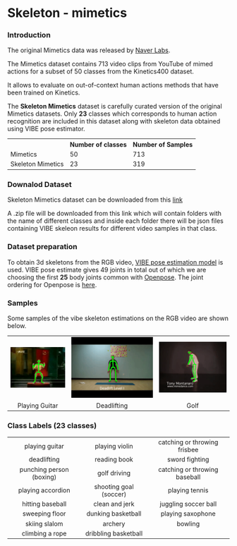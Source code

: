 # Skeleton - mimetics

### Introduction

The original Mimetics data was released by [Naver Labs](https://europe.naverlabs.com/research/computer-vision-research-naver-labs-europe/mimetics/).

The Mimetics dataset contains 713 video clips from YouTube of mimed actions for a subset of 50 classes from the Kinetics400 dataset.

It allows to evaluate on out-of-context human actions methods that have been trained on Kinetics.

The <b>Skeleton Mimetics</b> dataset is carefully curated version of the original Mimetics datasets. Only <b>23</b> classes which corresponds to human action recognition are included in this dataset along with skeleton data obtained using VIBE pose estimator.

<center>
<table >
  <tr>
    <th/>
    <th>Number of classes</th>
    <th>Number of Samples</th>
  </tr>

  <tr>
    <td>Mimetics</td>
    <td>50</td>
    <td>713</td>
  </tr>

  <tr>
    <td>Skeleton Mimetics</td>
    <td>23</td>
    <td>319</td>
  </tr>
</table>
</center>

### Downalod Dataset

Skeleton Mimetics dataset can be downloaded from this <a href = "https://skeleton.iiit.ac.in/skeleton-mimetics-data">link</a>

A .zip file will be downloaded from this link which will contain folders with the name of different classes and inside each folder there will be json files containing VIBE skeleon results for different video samples in that class.

### Dataset preparation

To obtain 3d skeletons from the RGB video, [VIBE pose estimation model](https://github.com/mkocabas/VIBE) is used. VIBE pose estimate gives 49 joints in total out of which we are choosing the first <b>25</b>
body joints common with [Openpose](https://github.com/CMU-Perceptual-Computing-Lab/openpose). The joint ordering for Openpose is [here](https://github.com/CMU-Perceptual-Computing-Lab/openpose/blob/master/doc/output.md#keypoint-ordering-in-cpython).

### Samples

Some samples of the vibe skeleton estimations on the RGB video are shown below.


<table>
<tr>
  <td>
    <img src = "../static/mimetics_1.gif"/>
  </td>
  <td>
    <img src = "../static/mimetics_2.gif" />
  </td>
  <td>
    <img src = "../static/mimetics_3.gif"/>
  </td>
</tr>

<tr>
  <td align="center">Playing Guitar</td>
  <td align="center">Deadlifting</td>
  <td align="center">Golf</td>
</tr>

</table>

### Class Labels (23 classes)

<table>

<tr>
 <td align = "center">playing guitar</td>
 <td align = "center">playing violin</td>
 <td align = "center">catching or throwing frisbee</td>
</tr>
<tr>
 <td align = "center">deadlifting</td>
 <td align = "center">reading book</td>
 <td align = "center">sword fighting</td>
</tr>
<tr>
 <td align = "center">punching person (boxing)</td>
 <td align = "center">golf driving</td>
 <td align = "center">catching or throwing baseball</td>
</tr>
<tr>
 <td align = "center">playing accordion</td>
 <td align = "center">shooting goal (soccer)</td>
 <td align = "center">playing tennis</td>
</tr>
<tr>
 <td align = "center">hitting baseball</td>
 <td align = "center">clean and jerk</td>
 <td align = "center">juggling soccer ball</td>
</tr>
<tr>
 <td align = "center">sweeping floor</td>
 <td align = "center">dunking basketball</td>
 <td align = "center">playing saxophone</td>
</tr>
<tr>
 <td align = "center">skiing slalom</td>
 <td align = "center">archery</td>
 <td align = "center">bowling</td>
</tr>
<tr>
 <td align = "center">climbing a rope</td>
 <td align = "center">dribbling basketball</td>
</tr>

</table>
